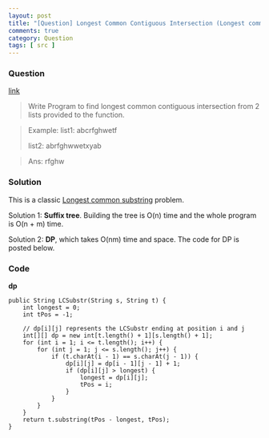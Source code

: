 ```yaml
---
layout: post
title: "[Question] Longest Common Contiguous Intersection (Longest common substring) "
comments: true
category: Question
tags: [ src ]
---
```


### Question

[link](http://www.careercup.com/question?id=12862670)

> Write Program to find longest common contiguous intersection from 2 lists provided to the function. 

> Example: list1: abcrfghwetf 
>
> list2: abrfghwwetxyab 

> Ans: rfghw

### Solution

This is a classic [Longest common substring](http://en.wikipedia.org/wiki/Longest_common_substring_problem) problem.

Solution 1: __Suffix tree__. Building the tree is O(n) time and the whole program is O(n + m) time. 

Solution 2: __DP__, which takes O(nm) time and space. The code for DP is posted below. 

### Code

__dp__

	public String LCSubstr(String s, String t) {
		int longest = 0;
		int tPos = -1;

		// dp[i][j] represents the LCSubstr ending at position i and j
		int[][] dp = new int[t.length() + 1][s.length() + 1];
		for (int i = 1; i <= t.length(); i++) {
			for (int j = 1; j <= s.length(); j++) {
				if (t.charAt(i - 1) == s.charAt(j - 1)) {
					dp[i][j] = dp[i - 1][j - 1] + 1;
					if (dp[i][j] > longest) {
						longest = dp[i][j];
						tPos = i;
					}
				}
			}
		}
		return t.substring(tPos - longest, tPos);
	}
